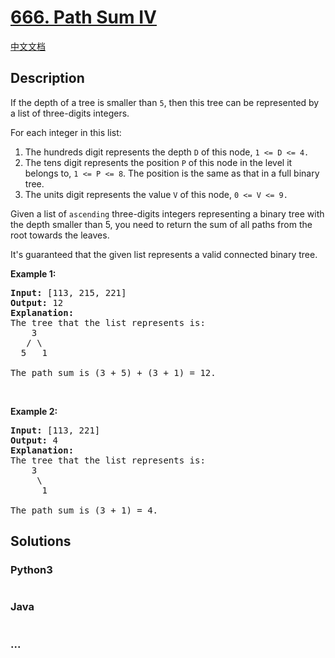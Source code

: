# [666. Path Sum IV](https://leetcode.com/problems/path-sum-iv)

[中文文档](/solution/0600-0699/0666.Path%20Sum%20IV/README.md)

## Description

<p>If the depth of a tree is smaller than <code>5</code>, then this tree can be represented by a list of three-digits integers.</p>

<p>For each integer in this list:</p>

<ol>
	<li>The hundreds digit represents the depth <code>D</code> of this node, <code>1 &lt;= D &lt;= 4.</code></li>
	<li>The tens digit represents the position <code>P</code> of this node in the level it belongs to, <code>1 &lt;= P &lt;= 8</code>. The position is the same as that in a full binary tree.</li>
	<li>The units digit represents the value <code>V</code> of this node, <code>0 &lt;= V &lt;= 9.</code></li>
</ol>

<p>Given a list of <code>ascending</code> three-digits integers representing a binary tree with the depth smaller than 5, you need to return the sum of all paths from the root towards the leaves.</p>

<p>It&#39;s guaranteed that the given list represents a valid connected binary tree.</p>

<p><b>Example 1:</b></p>

<pre>
<b>Input:</b> [113, 215, 221]
<b>Output:</b> 12
<b>Explanation:</b> 
The tree that the list represents is:
    3
   / \
  5   1

The path sum is (3 + 5) + (3 + 1) = 12.
</pre>

<p>&nbsp;</p>

<p><b>Example 2:</b></p>

<pre>
<b>Input:</b> [113, 221]
<b>Output:</b> 4
<b>Explanation:</b> 
The tree that the list represents is: 
    3
     \
      1

The path sum is (3 + 1) = 4.
</pre>


## Solutions

<!-- tabs:start -->

### **Python3**

```python

```

### **Java**

```java

```

### **...**

```

```

<!-- tabs:end -->
